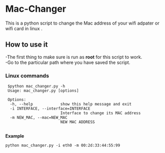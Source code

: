 # Mac-Changer
This is a python script to change the Mac address of your wifi adpater or wifi card in linux . 
## How to use it 
-The first thing to make sure is run as **root** for this script to work.<br/>
-Go to the particular path where you have saved the script.
### Linux commands
```linux
 $python mac_changer.py -h                          
 Usage: mac_changer.py [options]

 Options:
  -h, --help            show this help message and exit
  -i INTERFACE, --interface=INTERFACE
                        Interface to change its MAC address
  -m NEW_MAC, --mac=NEW_MAC
                        NEW MAC ADDRESS
                                          
```
**Example**
```linux
python mac_changer.py -i eth0 -m 00:2d:33:44:55:99
```
